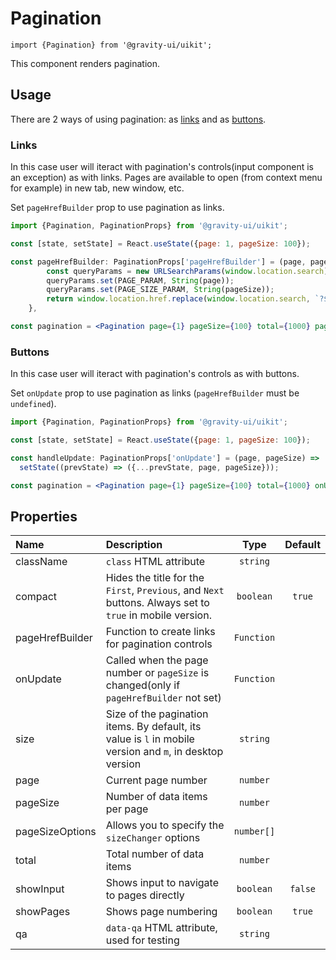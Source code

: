 <!--GITHUB_BLOCK-->

# Pagination

<!--/GITHUB_BLOCK-->

```tsx
import {Pagination} from '@gravity-ui/uikit';
```

This component renders pagination.

## Usage

There are 2 ways of using pagination: as [links](#links) and as [buttons](#buttons).

### Links

In this case user will iteract with pagination's controls(input component is an exception) as with links. Pages are available to open (from context menu for example) in new tab, new window, etc.

Set `pageHrefBuilder` prop to use pagination as links.

```jsx
import {Pagination, PaginationProps} from '@gravity-ui/uikit';

const [state, setState] = React.useState({page: 1, pageSize: 100});

const pageHrefBuilder: PaginationProps['pageHrefBuilder'] = (page, pageSize) => {
        const queryParams = new URLSearchParams(window.location.search);
        queryParams.set(PAGE_PARAM, String(page));
        queryParams.set(PAGE_SIZE_PARAM, String(pageSize));
        return window.location.href.replace(window.location.search, `?${queryParams.toString()}`);
    },

const pagination = <Pagination page={1} pageSize={100} total={1000} pageHrefBuilder={pageHrefBuilder} />;
```

### Buttons

In this case user will iteract with pagination's controls as with buttons.

Set `onUpdate` prop to use pagination as links (`pageHrefBuilder` must be `undefined`).

```jsx
import {Pagination, PaginationProps} from '@gravity-ui/uikit';

const [state, setState] = React.useState({page: 1, pageSize: 100});

const handleUpdate: PaginationProps['onUpdate'] = (page, pageSize) =>
  setState((prevState) => ({...prevState, page, pageSize}));

const pagination = <Pagination page={1} pageSize={100} total={1000} onUpdate={handleUpdate} />;
```

## Properties

| Name            | Description                                                                                              |    Type    | Default |
| :-------------- | :------------------------------------------------------------------------------------------------------- | :--------: | :-----: |
| className       | `class` HTML attribute                                                                                   |  `string`  |         |
| compact         | Hides the title for the `First`, `Previous`, and `Next` buttons. Always set to `true` in mobile version. | `boolean`  | `true`  |
| pageHrefBuilder | Function to create links for pagination controls                                                         | `Function` |         |
| onUpdate        | Called when the page number or `pageSize` is changed(only if `pageHrefBuilder` not set)                  | `Function` |         |
| size            | Size of the pagination items. By default, its value is `l` in mobile version and `m`, in desktop version |  `string`  |         |
| page            | Current page number                                                                                      |  `number`  |         |
| pageSize        | Number of data items per page                                                                            |  `number`  |         |
| pageSizeOptions | Allows you to specify the `sizeChanger` options                                                          | `number[]` |         |
| total           | Total number of data items                                                                               |  `number`  |         |
| showInput       | Shows input to navigate to pages directly                                                                | `boolean`  | `false` |
| showPages       | Shows page numbering                                                                                     | `boolean`  | `true`  |
| qa              | `data-qa` HTML attribute, used for testing                                                               |  `string`  |         |
